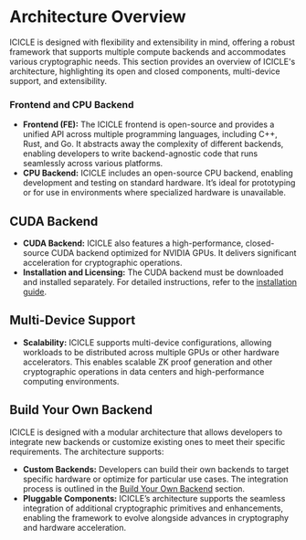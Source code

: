 # Architecture Overview


ICICLE is designed with flexibility and extensibility in mind, offering a robust framework that supports multiple compute backends and accommodates various cryptographic needs. This section provides an overview of ICICLE's architecture, highlighting its open and closed components, multi-device support, and extensibility.

### Frontend and CPU Backend

- **Frontend (FE):** The ICICLE frontend is open-source and provides a unified API across multiple programming languages, including C++, Rust, and Go. It abstracts away the complexity of different backends, enabling developers to write backend-agnostic code that runs seamlessly across various platforms.
- **CPU Backend:** ICICLE includes an open-source CPU backend, enabling development and testing on standard hardware. It’s ideal for prototyping or for use in environments where specialized hardware is unavailable.

## CUDA Backend

- **CUDA Backend:** ICICLE also features a high-performance, closed-source CUDA backend optimized for NVIDIA GPUs. It delivers significant acceleration for cryptographic operations.
- **Installation and Licensing:** The CUDA backend must be downloaded and installed separately. For detailed instructions, refer to the [installation guide](./install_gpu_backend).

## Multi-Device Support

- **Scalability:** ICICLE supports multi-device configurations, allowing workloads to be distributed across multiple GPUs or other hardware accelerators. This enables scalable ZK proof generation and other cryptographic operations in data centers and high-performance computing environments.


## Build Your Own Backend

ICICLE is designed with a modular architecture that allows developers to integrate new backends or customize existing ones to meet their specific requirements. The architecture supports:

- **Custom Backends:** Developers can build their own backends to target specific hardware or optimize for particular use cases. The integration process is outlined in the [Build Your Own Backend](start/architecture/build_your_own_backend.md) section.
- **Pluggable Components:** ICICLE’s architecture supports the seamless integration of additional cryptographic primitives and enhancements, enabling the framework to evolve alongside advances in cryptography and hardware acceleration.

